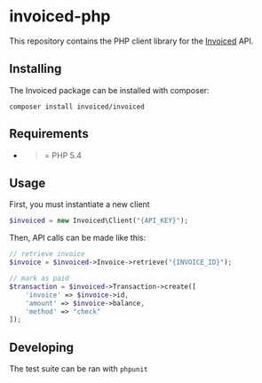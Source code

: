 invoiced-php
========

This repository contains the PHP client library for the [Invoiced](https://invoiced.com) API.

## Installing

The Invoiced package can be installed with composer:

```
composer install invoiced/invoiced
```

## Requirements

- >= PHP 5.4

## Usage

First, you must instantiate a new client

```php
$invoiced = new Invoiced\Client("{API_KEY}");
```

Then, API calls can be made like this:
```php
// retrieve invoice
$invoice = $invoiced->Invoice->retrieve("{INVOICE_ID}");

// mark as paid
$transaction = $invoiced->Transaction->create([
    'invoice' => $invoice->id,
    'amount' => $invoice->balance,
    'method' => "check"
]);
```

## Developing

The test suite can be ran with `phpunit`